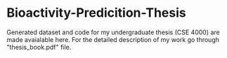 # Bioactivity-Predicition-Thesis
Generated dataset and code for my undergraduate thesis (CSE 4000) are made avaialable here. For the detailed description of my work go through "thesis_book.pdf" file.
